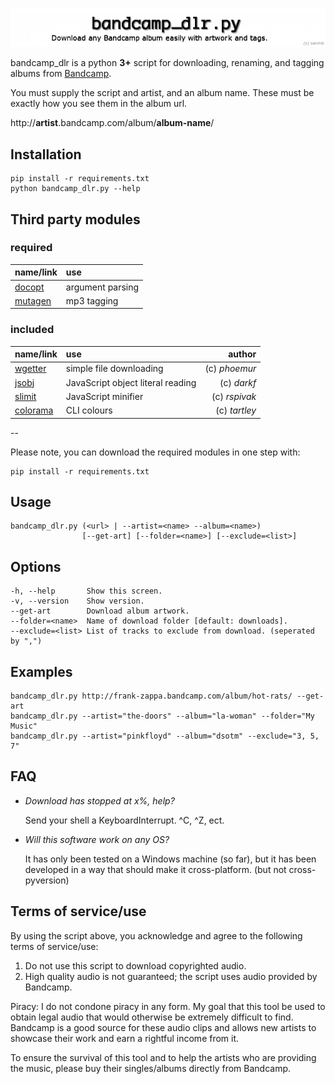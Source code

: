 
![!](.logo.png)

bandcamp_dlr is a python **3+** script for downloading, renaming, and tagging albums from [Bandcamp](http://bandcamp.com/).

You must supply the script and artist, and an album name. These must be exactly how you see them in the album url.

http://**artist**.bandcamp.com/album/**album-name**/

Installation
-----------

    pip install -r requirements.txt
    python bandcamp_dlr.py --help


Third party modules
-----

### required ###

|name/link|use|
|:--|:--|
|[docopt](https://pypi.python.org/pypi/docopt)|argument parsing|
|[mutagen](https://pypi.python.org/pypi/mutagen)|mp3 tagging|


### included ###

|name/link|use|author|
|:--|:--|--:|
|[wgetter](https://pypi.python.org/pypi/wgetter)|simple file downloading|(c) *phoemur*|
|[jsobj](https://github.com/darkf/py-js-object-parser)|JavaScript object literal reading|(c) *darkf*|
|[slimit](https://pypi.python.org/pypi/slimit)|JavaScript minifier|(c) *rspivak*|
|[colorama](https://pypi.python.org/pypi/colorama)|CLI colours|(c) *tartley*|

--

Please note, you can download the required modules in one step with:

    pip install -r requirements.txt

Usage
-----

    bandcamp_dlr.py (<url> | --artist=<name> --album=<name>)
                    [--get-art] [--folder=<name>] [--exclude=<list>]

Options
-----

    -h, --help       Show this screen.
    -v, --version    Show version.
    --get-art        Download album artwork.
    --folder=<name>  Name of download folder [default: downloads].
    --exclude=<list> List of tracks to exclude from download. (seperated by ",")

Examples
-----

    bandcamp_dlr.py http://frank-zappa.bandcamp.com/album/hot-rats/ --get-art
    bandcamp_dlr.py --artist="the-doors" --album="la-woman" --folder="My Music"
    bandcamp_dlr.py --artist="pinkfloyd" --album="dsotm" --exclude="3, 5, 7"

FAQ
-----

* *Download has stopped at x%, help?*

    Send your shell a KeyboardInterrupt. ^C, ^Z, ect.

* *Will this software work on any OS?*

    It has only been tested on a Windows machine (so far), but it has been developed in a way that should make it cross-platform. (but not cross-pyversion)

Terms of service/use
-----

By using the script above, you acknowledge and agree to the following terms of service/use:

1.   Do not use this script to download copyrighted audio.
2.   High quality audio is not guaranteed; the script uses audio provided by Bandcamp.

Piracy: I do not condone piracy in any form. My goal that this tool be used to obtain legal audio that would otherwise be extremely difficult to find. Bandcamp is a good source for these audio clips and allows new artists to showcase their work and earn a rightful income from it.

To ensure the survival of this tool and to help the artists who are providing the music, please buy their singles/albums directly from Bandcamp.
